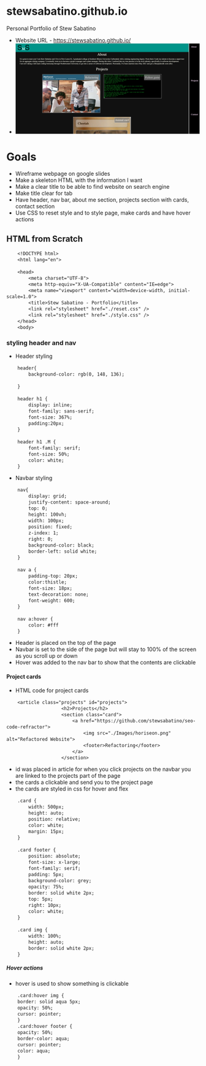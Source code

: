 # stewsabatino.github.io
Personal Portfolio of Stew Sabatino

* Website URL - https://stewsabatino.github.io/
* <img src="./Images/site_shot.png" alt="website_snap_shot">


# Goals
* Wireframe webpage on google slides
* Make a skeleton HTML with the information I want
* Make a clear title to be able to find website on search engine
* Make title clear for tab 
* Have header, nav bar, about me section, projects section with cards, contact section
* Use CSS to reset style and to style page, make cards and have hover actions

## HTML from Scratch
```
    <!DOCTYPE html>
    <html lang="en">

    <head>
        <meta charset="UTF-8">
        <meta http-equiv="X-UA-Compatible" content="IE=edge">
        <meta name="viewport" content="width=device-width, initial-scale=1.0">
        <title>Stew Sabatino - Portfolio</title>
        <link rel="stylesheet" href="./reset.css" />
        <link rel="stylesheet" href="./style.css" />
    </head>
    <body>
```
### styling header and nav
* Header styling
```
    header{
        background-color: rgb(0, 148, 136);

    }

    header h1 {
        display: inline;
        font-family: sans-serif;
        font-size: 367%;
        padding:20px;
    }

    header h1 .M {
        font-family: serif;
        font-size: 50%;
        color: white;
    }
```
* Navbar styling
```
    nav{
        display: grid;
        justify-content: space-around;
        top: 0;
        height: 100vh;
        width: 100px;
        position: fixed;
        z-index: 1;
        right: 0;
        background-color: black;
        border-left: solid white;
    }

    nav a {
        padding-top: 20px;
        color:thistle;
        font-size: 18px;
        text-decoration: none;
        font-weight: 600;
    }

    nav a:hover {
        color: #fff
    }
```
* Header is placed on the top of the page
* Navbar is set to the side of the page but will stay to 100% of the screen as you scroll up or down
* Hover was added to the nav bar to show that the contents are clickable

#### Project cards
* HTML code for project cards 
```
    <article class="projects" id="projects">
                    <h2>Projects</h2>
                    <section class="card">
                        <a href="https://github.com/stewsabatino/seo-code-refractor">
                            <img src="./Images/horiseon.png" alt="Refactored Website">
                            <footer>Refactoring</footer>
                        </a>
                    </section>
```
* id was placed in article for when you click projects on the navbar you are linked to the projects part of the page
* the cards a clickable and send you to the project page
* the cards are styled in css for hover and flex
```
    .card {
        width: 500px;
        height: auto;
        position: relative;
        color: white;
        margin: 15px;
    }

    .card footer {
        position: absolute;
        font-size: x-large;
        font-family: serif;
        padding: 5px;
        background-color: grey;
        opacity: 75%;
        border: solid white 2px;
        top: 5px;
        right: 10px;
        color: white;
    }

    .card img {
        width: 100%;
        height: auto;
        border: solid white 2px;
    }
```
##### Hover actions
* hover is used to show something is clickable
```
    .card:hover img {
    border: solid aqua 5px;
    opacity: 50%;
    cursor: pointer;
    }
    .card:hover footer {
    opacity: 50%;
    border-color: aqua;
    cursor: pointer;
    color: aqua;
    }
```